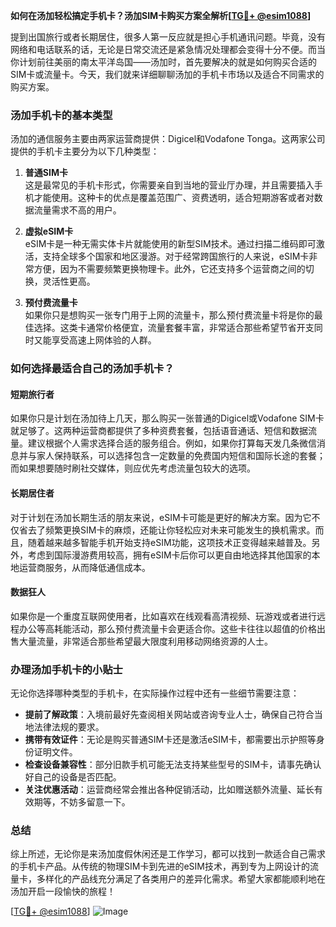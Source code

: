 **如何在汤加轻松搞定手机卡？汤加SIM卡购买方案全解析[[TG💪+ @esim1088](https://t.me/s/esim1088)]**

提到出国旅行或者长期居住，很多人第一反应就是担心手机通讯问题。毕竟，没有网络和电话联系的话，无论是日常交流还是紧急情况处理都会变得十分不便。而当你计划前往美丽的南太平洋岛国——汤加时，首先要解决的就是如何购买合适的SIM卡或流量卡。今天，我们就来详细聊聊汤加的手机卡市场以及适合不同需求的购买方案。

### 汤加手机卡的基本类型

汤加的通信服务主要由两家运营商提供：Digicel和Vodafone Tonga。这两家公司提供的手机卡主要分为以下几种类型：

1. **普通SIM卡**  
   这是最常见的手机卡形式，你需要亲自到当地的营业厅办理，并且需要插入手机才能使用。这种卡的优点是覆盖范围广、资费透明，适合短期游客或者对数据流量需求不高的用户。

2. **虚拟eSIM卡**  
   eSIM卡是一种无需实体卡片就能使用的新型SIM技术。通过扫描二维码即可激活，支持全球多个国家和地区漫游。对于经常跨国旅行的人来说，eSIM卡非常方便，因为不需要频繁更换物理卡。此外，它还支持多个运营商之间的切换，灵活性更高。

3. **预付费流量卡**  
   如果你只是想购买一张专门用于上网的流量卡，那么预付费流量卡将是你的最佳选择。这类卡通常价格便宜，流量套餐丰富，非常适合那些希望节省开支同时又能享受高速上网体验的人群。

### 如何选择最适合自己的汤加手机卡？

#### 短期旅行者
如果你只是计划在汤加待上几天，那么购买一张普通的Digicel或Vodafone SIM卡就足够了。这两种运营商都提供了多种资费套餐，包括语音通话、短信和数据流量。建议根据个人需求选择合适的服务组合。例如，如果你打算每天发几条微信消息并与家人保持联系，可以选择包含一定数量的免费国内短信和国际长途的套餐；而如果想要随时刷社交媒体，则应优先考虑流量包较大的选项。

#### 长期居住者
对于计划在汤加长期生活的朋友来说，eSIM卡可能是更好的解决方案。因为它不仅省去了频繁更换SIM卡的麻烦，还能让你轻松应对未来可能发生的换机需求。而且，随着越来越多智能手机开始支持eSIM功能，这项技术正变得越来越普及。另外，考虑到国际漫游费用较高，拥有eSIM卡后你可以更自由地选择其他国家的本地运营商服务，从而降低通信成本。

#### 数据狂人
如果你是一个重度互联网使用者，比如喜欢在线观看高清视频、玩游戏或者进行远程办公等高耗能活动，那么预付费流量卡会更适合你。这些卡往往以超值的价格出售大量流量，非常适合那些希望最大限度利用移动网络资源的人士。

### 办理汤加手机卡的小贴士

无论你选择哪种类型的手机卡，在实际操作过程中还有一些细节需要注意：

- **提前了解政策**：入境前最好先查阅相关网站或咨询专业人士，确保自己符合当地法律法规的要求。
- **携带有效证件**：无论是购买普通SIM卡还是激活eSIM卡，都需要出示护照等身份证明文件。
- **检查设备兼容性**：部分旧款手机可能无法支持某些型号的SIM卡，请事先确认好自己的设备是否匹配。
- **关注优惠活动**：运营商经常会推出各种促销活动，比如赠送额外流量、延长有效期等，不妨多留意一下。

### 总结

综上所述，无论你是来汤加度假休闲还是工作学习，都可以找到一款适合自己需求的手机卡产品。从传统的物理SIM卡到先进的eSIM技术，再到专为上网设计的流量卡，多样化的产品线充分满足了各类用户的差异化需求。希望大家都能顺利地在汤加开启一段愉快的旅程！

[[TG💪+ @esim1088](https://t.me/s/esim1088)] 
![Image](https://i.postimg.cc/4NQfJmqS/Snipaste-2025-05-13-00-14-12.png)